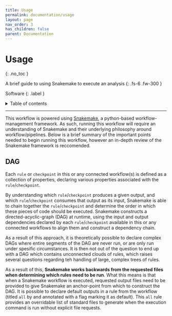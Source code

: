 ```yaml
---
title: Usage
permalink: documentation/usage
layout: page
nav_order: 3
has_children: false
parent: Documentation
---
```


# Usage
{: .no_toc }

A brief guide to using Snakemake to execute an analysis
{: .fs-6 .fw-300 }

Software
{: .label }



<details markdown="block">
  <summary>
    Table of contents
  </summary>
  {: .text-delta }
1. TOC
{:toc}
</details>

---

This workflow is powered using [Snakemake](https://snakemake.readthedocs.io/en/stable/), a python-based workflow-management framework. As such, running this workflow will require an understanding of Snakemake and their underlying philosophy around workflow/pipelines. Below is a brief summary of the important points needed to begin running this workflow, however an in-depth review of the Snakemake framework is reccomended.

## DAG

Each <code>rule</code> or <code>checkpoint</code> in this or any connected workflow(s) is defined as a collection of properties, declaring various properties associated with the <code>rule</code>/<code>checkpoint</code>. 

By understanding which <code>rule</code>/<code>checkpoint</code> produces a given output, and which <code>rule</code>/<code>checkpoint</code> consumes that output as its input, Snakemake is able to chain together the <code>rule</code>/<code>checkpoint</code> and determine the order in which these pieces of code should be executed. Snakemake constructs a  directed-acyclic-graph (DAG) at runtime, using the input and output dependencies declared by each <code>rule</code>/<code>checkpoint</code> available in this or any connected workflows to align them and construct a dependency chain.

As a result of this approach, it is theoretically possible to declare complex DAGs where entire segments of the DAG are never run, or are only run under spesific circumstances. It is then not out of the question to end up with a DAG which contains unconnected clouds of rules, which raises several questions regarding teh handling of large, complex trees of rules.

As a result of this, <b>Snakemake works backwards from the requested files when determining which rules need to be run</b>. What this means is that when a Snakemake workflow is executed, requested output files need to be provided to give Snakemake an anchor-point from which to construct the DAG. It is possible to declare default outputs in a rule from the workflow (titled <code>all</code> by and annotated with a flag marking it as default). This <code>all</code> rule provides an overridable list of standard files to generate when the execution command is run without explicit file requests.